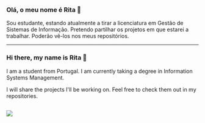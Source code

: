 ### Olá, o meu nome é Rita 👋
Sou estudante, estando atualmente a tirar a licenciatura em Gestão de Sistemas de Informação.
Pretendo partilhar os projetos em que estarei a trabalhar. Poderão vê-los nos meus repositórios.

---


### Hi there, my name is Rita 👋

I am a student from Portugal. I am currently taking a degree in Information Systems Management.

I will share the projects I'll be working on. Feel free to check them out in my repositories.
##
<a href="https://www.linkedin.com/in/ritagrodrigues/" target="_blank"><img src="https://img.shields.io/badge/LinkedIn-0077B5?style=for-the-badge&logo=linkedin&logoColor=white"></a>

<!--
<img height="30" width="30" src="https://github.com/ritarodrigues08/ritarodrigues08/assets/116383011/a4d22ce9-14c8-4293-81f5-5a6f4525f045">
-->
